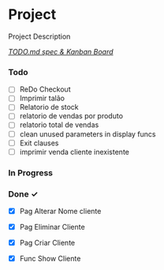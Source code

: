# Project

Project Description

<em>[TODO.md spec & Kanban Board](https://bit.ly/3fCwKfM)</em>

### Todo

- [ ] ReDo Checkout  
- [ ] Imprimir talão  
- [ ] Relatorio de stock  
- [ ] relatorio de vendas por produto  
- [ ] relatorio total de vendas  
- [ ] clean unused parameters in display funcs  
- [ ] Exit clauses  
- [ ] imprimir venda cliente inexistente  

### In Progress


### Done ✓

- [x] Pag Alterar Nome cliente  
- [x] Pag Eliminar Cliente  
- [x] Pag Criar Cliente  
- [x] Func Show Cliente  

